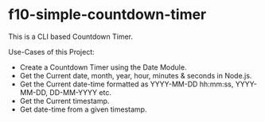 # f10-simple-countdown-timer
This is a CLI based Countdown Timer.

Use-Cases of this Project:

* Create a Countdown Timer using the Date Module.
* Get the Current date, month, year, hour, minutes & seconds in Node.js.
* Get the Current date-time formatted as YYYY-MM-DD hh:mm:ss, YYYY-MM-DD, DD-MM-YYYY etc.
* Get the Current timestamp.
* Get date-time from a given timestamp.